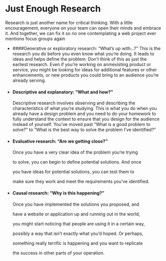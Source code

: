 # Just Enough Research 

Research is just another name for critical thinking. With a little encouragement, everyone on your team can open their minds and embrace it. And together, we can fix it so no one contemplating a web project ever mentions focus groups again

- ####Generative or exploratory research: “What’s up with...?”
  This is the research you do before you even know what you’re doing. It leads to ideas and helps define the problem. Don’t think of this as just the earliest research. Even if you’re working on anmexisting product or service, you might be looking for ideas for additional features or other enhancements, or new products you could bring to an audience you’re already serving.

- #### Descriptive and explanatory: “What and how?”

  Descriptive research involves observing and describing the characteristics of what you’re studying. This is what you do when you already have a design problem and you need to do your homework to fully understand the context to ensure that you design for the audience instead of yourself. You’ve moved past “What is a good problem to solve?” to “What is the best way to solve the problem I’ve identified?”

- #### Evaluative research: “Are we getting close?”

  Once you have a very clear idea of the problem you’re trying

  to solve, you can begin to define potential solutions. And once

  you have ideas for potential solutions, you can test them to

  make sure they work and meet the requirements you’ve identified.

- #### Causal research: “Why is this happening?”

  Once you have implemented the solutions you proposed, and

  have a website or application up and running out in the world,

  you might start noticing that people are using it in a certain way,

  possibly a way that isn’t exactly what you’d hoped. Or perhaps,

  something really terrific is happening and you want to replicate

  the success in other parts of your operation.

  